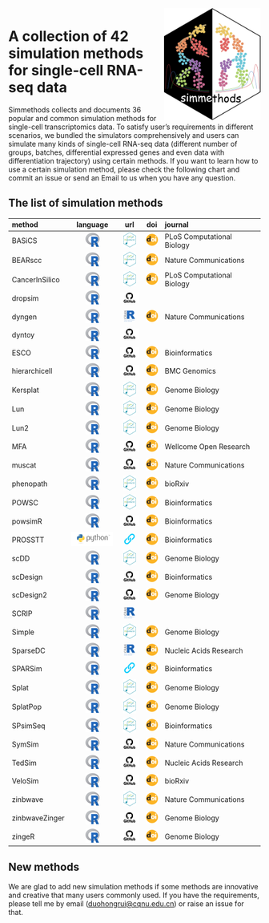 
<img src="man/figures/simmethods_logo.png" align="right" width = "193px" height="223px"/>

# A collection of 42 simulation methods for single-cell RNA-seq data

Simmethods collects and documents 36 popular and common simulation
methods for single-cell transcriptomics data. To satisfy user’s
requirements in different scenarios, we bundled the simulators
comprehensively and users can simulate many kinds of single-cell RNA-seq
data (different number of groups, batches, differential expressed genes
and even data with differentiation trajectory) using certain methods. If
you want to learn how to use a certain simulation method, please check
the following chart and commit an issue or send an Email to us when you
have any question.

## The list of simulation methods

| method         |                              language                              |                                                                                 url                                                                                  |                                                               doi                                                                | journal                    |
|:---------------|:------------------------------------------------------------------:|:--------------------------------------------------------------------------------------------------------------------------------------------------------------------:|:--------------------------------------------------------------------------------------------------------------------------------:|:---------------------------|
| BASiCS         |   <img src='man/figures/R_logo.png' height='28px' width='28px'>    |       <a href='https://bioconductor.org/packages/release/bioc/html/BASiCS.html'><img src='man/figures/bioconductor_logo.png' height='30px' width = '25px'></a>       |   <a href='https://doi.org/10.1371/journal.pcbi.1004333'><img src='man/figures/doi_logo.png' height='24px' width = '24px'></a>   | PLoS Computational Biology |
| BEARscc        |   <img src='man/figures/R_logo.png' height='28px' width='28px'>    |    <a href='https://www.bioconductor.org/packages/release/bioc/html/BEARscc.html'><img src='man/figures/bioconductor_logo.png' height='30px' width = '25px'></a>     |    <a href='https://doi.org/10.1038/s41467-018-03608-y'><img src='man/figures/doi_logo.png' height='24px' width = '24px'></a>    | Nature Communications      |
| CancerInSilico |   <img src='man/figures/R_logo.png' height='28px' width='28px'>    | <a href='https://www.bioconductor.org/packages/release/bioc/html/CancerInSilico.html'><img src='man/figures/bioconductor_logo.png' height='30px' width = '25px'></a> |   <a href='https://doi.org/10.1371/journal.pcbi.1006935'><img src='man/figures/doi_logo.png' height='24px' width = '24px'></a>   | PLoS Computational Biology |
| dropsim        |   <img src='man/figures/R_logo.png' height='28px' width='28px'>    |                      <a href='https://github.com/marchinilab/dropsim'><img src='man/figures/github_logo.png' height='21px' width = '38px'></a>                       |                                                                                                                                  |                            |
| dyngen         |   <img src='man/figures/R_logo.png' height='28px' width='28px'>    |              <a href='https://cran.r-project.org/web/packages/dyngen/index.html'><img src='man/figures/CRAN_logo.png' height='24px' width = '24px'></a>              |    <a href='https://doi.org/10.1038/s41467-021-24152-2'><img src='man/figures/doi_logo.png' height='24px' width = '24px'></a>    | Nature Communications      |
| dyntoy         |   <img src='man/figures/R_logo.png' height='28px' width='28px'>    |                        <a href='https://github.com/dynverse/dyntoy'><img src='man/figures/github_logo.png' height='21px' width = '38px'></a>                         |                                                                                                                                  |                            |
| ESCO           |   <img src='man/figures/R_logo.png' height='28px' width='28px'>    |                          <a href='https://github.com/JINJINT/ESCO'><img src='man/figures/github_logo.png' height='21px' width = '38px'></a>                          |  <a href='https://doi.org/10.1093/bioinformatics/btab116'><img src='man/figures/doi_logo.png' height='24px' width = '24px'></a>  | Bioinformatics             |
| hierarchicell  |   <img src='man/figures/R_logo.png' height='28px' width='28px'>    |                      <a href='https://github.com/kdzimm/hierarchicell'><img src='man/figures/github_logo.png' height='21px' width = '38px'></a>                      |    <a href='https://doi.org/10.1186/s12864-021-07635-w'><img src='man/figures/doi_logo.png' height='24px' width = '24px'></a>    | BMC Genomics               |
| Kersplat       |   <img src='man/figures/R_logo.png' height='28px' width='28px'>    |      <a href='https://bioconductor.org/packages/release/bioc/html/splatter.html'><img src='man/figures/bioconductor_logo.png' height='30px' width = '25px'></a>      |    <a href='https://doi.org/10.1186/s13059-017-1305-0'><img src='man/figures/doi_logo.png' height='24px' width = '24px'></a>     | Genome Biology             |
| Lun            |   <img src='man/figures/R_logo.png' height='28px' width='28px'>    |      <a href='https://bioconductor.org/packages/release/bioc/html/splatter.html'><img src='man/figures/bioconductor_logo.png' height='30px' width = '25px'></a>      |    <a href='https://doi.org/10.1186/s13059-017-1305-0'><img src='man/figures/doi_logo.png' height='24px' width = '24px'></a>     | Genome Biology             |
| Lun2           |   <img src='man/figures/R_logo.png' height='28px' width='28px'>    |      <a href='https://bioconductor.org/packages/release/bioc/html/splatter.html'><img src='man/figures/bioconductor_logo.png' height='30px' width = '25px'></a>      |    <a href='https://doi.org/10.1186/s13059-017-1305-0'><img src='man/figures/doi_logo.png' height='24px' width = '24px'></a>     | Genome Biology             |
| MFA            |   <img src='man/figures/R_logo.png' height='28px' width='28px'>    |                      <a href='https://github.com/kieranrcampbell/mfa'><img src='man/figures/github_logo.png' height='21px' width = '38px'></a>                       | <a href='https://doi.org/10.12688/wellcomeopenres.11087.1'><img src='man/figures/doi_logo.png' height='24px' width = '24px'></a> | Wellcome Open Research     |
| muscat         |   <img src='man/figures/R_logo.png' height='28px' width='28px'>    |                        <a href='https://github.com/HelenaLC/muscat'><img src='man/figures/github_logo.png' height='21px' width = '38px'></a>                         |    <a href='https://doi.org/10.1038/s41467-020-19894-4'><img src='man/figures/doi_logo.png' height='24px' width = '24px'></a>    | Nature Communications      |
| phenopath      |   <img src='man/figures/R_logo.png' height='28px' width='28px'>    |     <a href='https://bioconductor.org/packages/release/bioc/html/phenopath.html'><img src='man/figures/bioconductor_logo.png' height='30px' width = '25px'></a>      |          <a href='https://doi.org/10.1101/159913'><img src='man/figures/doi_logo.png' height='24px' width = '24px'></a>          | bioRxiv                    |
| POWSC          |   <img src='man/figures/R_logo.png' height='28px' width='28px'>    |      <a href='http://www.bioconductor.org/packages/release/bioc/html/POWSC.html'><img src='man/figures/bioconductor_logo.png' height='30px' width = '25px'></a>      |  <a href='https://doi.org/10.1093/bioinformatics/btaa607'><img src='man/figures/doi_logo.png' height='24px' width = '24px'></a>  | Bioinformatics             |
| powsimR        |   <img src='man/figures/R_logo.png' height='28px' width='28px'>    |                         <a href='https://github.com/bvieth/powsimR'><img src='man/figures/github_logo.png' height='21px' width = '38px'></a>                         |  <a href='https://doi.org/10.1093/bioinformatics/btx435'><img src='man/figures/doi_logo.png' height='24px' width = '24px'></a>   | Bioinformatics             |
| PROSSTT        | <img src='man/figures/python_logo.png' height='28px' width='84px'> |                       <a href='http://wwwuser.gwdg.de/~compbiol/prosstt/doc/'><img src='man/figures/URL.png' height='24px' width = '24px'></a>                       |  <a href='https://doi.org/10.1093/bioinformatics/btz078'><img src='man/figures/doi_logo.png' height='24px' width = '24px'></a>   | Bioinformatics             |
| scDD           |   <img src='man/figures/R_logo.png' height='28px' width='28px'>    |      <a href='https://www.bioconductor.org/packages/release/bioc/html/scDD.html'><img src='man/figures/bioconductor_logo.png' height='30px' width = '25px'></a>      |    <a href='https://doi.org/10.1186/s13059-016-1077-y'><img src='man/figures/doi_logo.png' height='24px' width = '24px'></a>     | Genome Biology             |
| scDesign       |   <img src='man/figures/R_logo.png' height='28px' width='28px'>    |                      <a href='https://github.com/Vivianstats/scDesign'><img src='man/figures/github_logo.png' height='21px' width = '38px'></a>                      |  <a href='https://doi.org/10.1093/bioinformatics/btz321'><img src='man/figures/doi_logo.png' height='24px' width = '24px'></a>   | Bioinformatics             |
| scDesign2      |   <img src='man/figures/R_logo.png' height='28px' width='28px'>    |                       <a href='https://github.com/JSB-UCLA/scDesign2'><img src='man/figures/github_logo.png' height='21px' width = '38px'></a>                       |    <a href='https://doi.org/10.1186/s13059-021-02367-2'><img src='man/figures/doi_logo.png' height='24px' width = '24px'></a>    | Genome Biology             |
| SCRIP          |   <img src='man/figures/R_logo.png' height='28px' width='28px'>    |              <a href='https://cran.r-project.org/web/packages/SCRIP/index.html'><img src='man/figures/CRAN_logo.png' height='24px' width = '24px'></a>               |                                                                                                                                  |                            |
| Simple         |   <img src='man/figures/R_logo.png' height='28px' width='28px'>    |      <a href='https://bioconductor.org/packages/release/bioc/html/splatter.html'><img src='man/figures/bioconductor_logo.png' height='30px' width = '25px'></a>      |    <a href='https://doi.org/10.1186/s13059-017-1305-0'><img src='man/figures/doi_logo.png' height='24px' width = '24px'></a>     | Genome Biology             |
| SparseDC       |   <img src='man/figures/R_logo.png' height='28px' width='28px'>    |              <a href='https://cran.rstudio.com/web/packages/SparseDC/index.html'><img src='man/figures/CRAN_logo.png' height='24px' width = '24px'></a>              |       <a href='https://doi.org/10.1093/nar/gkx1113'><img src='man/figures/doi_logo.png' height='24px' width = '24px'></a>        | Nucleic Acids Research     |
| SPARSim        |   <img src='man/figures/R_logo.png' height='28px' width='28px'>    |                           <a href='https://gitlab.com/sysbiobig/sparsim'><img src='man/figures/URL.png' height='24px' width = '24px'></a>                            |  <a href='https://doi.org/10.1093/bioinformatics/btz752'><img src='man/figures/doi_logo.png' height='24px' width = '24px'></a>   | Bioinformatics             |
| Splat          |   <img src='man/figures/R_logo.png' height='28px' width='28px'>    |      <a href='https://bioconductor.org/packages/release/bioc/html/splatter.html'><img src='man/figures/bioconductor_logo.png' height='30px' width = '25px'></a>      |    <a href='https://doi.org/10.1186/s13059-017-1305-0'><img src='man/figures/doi_logo.png' height='24px' width = '24px'></a>     | Genome Biology             |
| SplatPop       |   <img src='man/figures/R_logo.png' height='28px' width='28px'>    |      <a href='https://bioconductor.org/packages/release/bioc/html/splatter.html'><img src='man/figures/bioconductor_logo.png' height='30px' width = '25px'></a>      |    <a href='https://doi.org/10.1186/s13059-021-02546-1'><img src='man/figures/doi_logo.png' height='24px' width = '24px'></a>    | Genome Biology             |
| SPsimSeq       |   <img src='man/figures/R_logo.png' height='28px' width='28px'>    |    <a href='https://www.bioconductor.org/packages/release/bioc/html/SPsimSeq.html'><img src='man/figures/bioconductor_logo.png' height='30px' width = '25px'></a>    |  <a href='https://doi.org/10.1093/bioinformatics/btaa105'><img src='man/figures/doi_logo.png' height='24px' width = '24px'></a>  | Bioinformatics             |
| SymSim         |   <img src='man/figures/R_logo.png' height='28px' width='28px'>    |                        <a href='https://github.com/YosefLab/SymSim'><img src='man/figures/github_logo.png' height='21px' width = '38px'></a>                         |    <a href='https://doi.org/10.1038/s41467-019-10500-w'><img src='man/figures/doi_logo.png' height='24px' width = '24px'></a>    | Nature Communications      |
| TedSim         |   <img src='man/figures/R_logo.png' height='28px' width='28px'>    |                        <a href='https://github.com/Galaxeee/TedSim'><img src='man/figures/github_logo.png' height='21px' width = '38px'></a>                         |       <a href='https://doi.org/10.1093/nar/gkac235'><img src='man/figures/doi_logo.png' height='24px' width = '24px'></a>        | Nucleic Acids Research     |
| VeloSim        |   <img src='man/figures/R_logo.png' height='28px' width='28px'>    |                        <a href='https://github.com/PeterZZQ/VeloSim'><img src='man/figures/github_logo.png' height='21px' width = '38px'></a>                        |    <a href='https://doi.org/10.1101/2021.01.11.426277'><img src='man/figures/doi_logo.png' height='24px' width = '24px'></a>     | bioRxiv                    |
| zinbwave       |   <img src='man/figures/R_logo.png' height='28px' width='28px'>    |    <a href='http://www.bioconductor.org/packages/release/bioc/html/zinbwave.html'><img src='man/figures/bioconductor_logo.png' height='30px' width = '25px'></a>     |    <a href='https://doi.org/10.1038/s41467-017-02554-5'><img src='man/figures/doi_logo.png' height='24px' width = '24px'></a>    | Nature Communications      |
| zinbwaveZinger |   <img src='man/figures/R_logo.png' height='28px' width='28px'>    |                    <a href='https://github.com/statOmics/zinbwaveZinger'><img src='man/figures/github_logo.png' height='21px' width = '38px'></a>                    |    <a href='https://doi.org/10.1186/s13059-018-1406-4'><img src='man/figures/doi_logo.png' height='24px' width = '24px'></a>     | Genome Biology             |
| zingeR         |   <img src='man/figures/R_logo.png' height='28px' width='28px'>    |                        <a href='https://github.com/statOmics/zingeR'><img src='man/figures/github_logo.png' height='21px' width = '38px'></a>                        |    <a href='https://doi.org/10.1186/s13059-018-1406-4'><img src='man/figures/doi_logo.png' height='24px' width = '24px'></a>     | Genome Biology             |

## New methods

We are glad to add new simulation methods if some methods are innovative
and creative that many users commonly used. If you have the
requirements, please tell me by email (<duohongrui@cqnu.edu.cn>) or
raise an issue for that.
